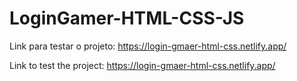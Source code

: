 # LoginGamer-HTML-CSS-JS


Link para testar o projeto: https://login-gmaer-html-css.netlify.app/

Link to test the project: https://login-gmaer-html-css.netlify.app/
